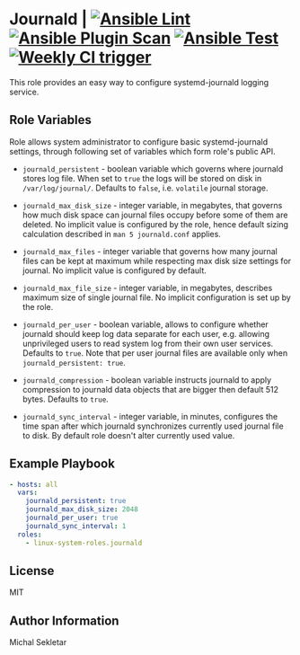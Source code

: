 # Journald | [![Ansible Lint][ansible-lint-status]][ansible-lint] [![Ansible Plugin Scan][ansible-scan-status]][ansible-scan] [![Ansible Test][ansible-test-status]][ansible-test] [![Weekly CI trigger][weekly-test-status]][weekly-test]

[ansible-lint]: https://github.com/linux-system-roles/journald/actions/workflows/ansible-lint.yml
[ansible-lint-status]: https://github.com/linux-system-roles/journald/actions/workflows/ansible-lint.yml/badge.svg

[ansible-scan]: https://github.com/linux-system-roles/journald/actions/workflows/ansible-plugin-scan.yml
[ansible-scan-status]: https://github.com/linux-system-roles/journald/actions/workflows/ansible-plugin-scan.yml/badge.svg

[ansible-test]: https://github.com/linux-system-roles/journald/actions/workflows/ansible-test.yml
[ansible-test-status]: https://github.com/linux-system-roles/journald/actions/workflows/ansible-test.yml/badge.svg

[weekly-test]: https://github.com/linux-system-roles/journald/actions/workflows/weekly_ci.yml
[weekly-test-status]: https://github.com/linux-system-roles/journald/actions/workflows/weekly_ci.yml/badge.svg

This role provides an easy way to configure systemd-journald logging service.

## Role Variables

Role allows system administrator to configure basic systemd-journald settings,
through following set of variables which form role's public API.

- `journald_persistent` - boolean variable which governs where journald stores
log file. When set to `true` the logs will be stored on disk in
`/var/log/journal/`. Defaults to `false`, i.e. `volatile` journal storage.

- `journald_max_disk_size` - integer variable, in megabytes, that governs how
much disk space can journal files occupy before some of them are deleted.
No implicit value is configured by the role, hence default sizing calculation
described in `man 5 journald.conf` applies.

- `journald_max_files` - integer variable that governs how many journal files
can be kept at maximum while respecting max disk size settings for journal.
No implicit value is configured by default.

- `journald_max_file_size` - integer variable, in megabytes, describes maximum
size of single journal file. No implicit configuration is set up by the role.

- `journald_per_user` - boolean variable, allows to configure whether journald
should keep log data separate for each user, e.g. allowing unprivileged users
to read system log from their own user services. Defaults to `true`. Note that
per user journal files are available only when `journald_persistent: true`.

- `journald_compression` - boolean variable instructs journald to apply
compression to journald data objects that are bigger then default 512 bytes.
Defaults to `true`.

- `journald_sync_interval` - integer variable, in minutes, configures the
time span after which journald synchronizes currently used journal file to disk.
By default role doesn't alter currently used value.

## Example Playbook

```yaml
- hosts: all
  vars:
    journald_persistent: true
    journald_max_disk_size: 2048
    journald_per_user: true
    journald_sync_interval: 1
  roles:
    - linux-system-roles.journald
```

## License

MIT

## Author Information

Michal Sekletar
